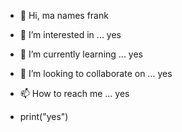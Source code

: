 - 👋 Hi, ma names frank
- 👀 I’m interested in ... yes  
- 🌱 I’m currently learning ... yes
- 💞️ I’m looking to collaborate on ... yes
- 📫 How to reach me ... yes


- print("yes")
